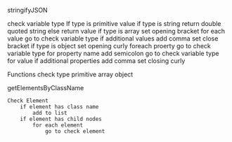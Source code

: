 stringifyJSON

check variable type
	If type is primitive value
		if type is string
			return double quoted string
		else
			return value
	if type is array
		set opening bracket
			for each value
				go to check variable type 
				if additional values add comma
		set close bracket
	if type is object
		set opening curly
			foreach proerty
				go to check variable type for property name
				add semicolon
				go to check variable type for value 
				if additional properties add comma
		set closing curly
		


Functions
	check type
	primitive
	array
	object

getElementsByClassName

	Check Element
		if element has class name
			add to list
		if element has child nodes
			for each element
				go to check element